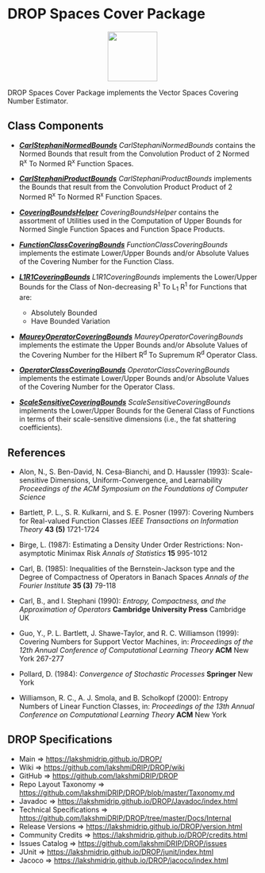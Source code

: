 # DROP Spaces Cover Package

<p align="center"><img src="https://github.com/lakshmiDRIP/DROP/blob/master/DRIP_Logo.gif?raw=true" width="100"></p>

DROP Spaces Cover Package implements the Vector Spaces Covering Number Estimator.


## Class Components

 * [***CarlStephaniNormedBounds***](https://github.com/lakshmiDRIP/DROP/tree/master/src/main/java/org/drip/spaces/cover/CarlStephaniNormedBounds.java)
 <i>CarlStephaniNormedBounds</i> contains the Normed Bounds that result from the Convolution Product of 2
 Normed R<sup>x</sup> To Normed R<sup>x</sup> Function Spaces.

 * [***CarlStephaniProductBounds***](https://github.com/lakshmiDRIP/DROP/tree/master/src/main/java/org/drip/spaces/cover/CarlStephaniProductBounds.java)
 <i>CarlStephaniProductBounds</i> implements the Bounds that result from the Convolution Product Product of 2
 Normed R<sup>x</sup> To Normed R<sup>x</sup> Function Spaces.

 * [***CoveringBoundsHelper***](https://github.com/lakshmiDRIP/DROP/tree/master/src/main/java/org/drip/spaces/cover/CoveringBoundsHelper.java)
 <i>CoveringBoundsHelper</i> contains the assortment of Utilities used in the Computation of Upper Bounds for
 Normed Single Function Spaces and Function Space Products.

 * [***FunctionClassCoveringBounds***](https://github.com/lakshmiDRIP/DROP/tree/master/src/main/java/org/drip/spaces/cover/FunctionClassCoveringBounds.java)
 <i>FunctionClassCoveringBounds</i> implements the estimate Lower/Upper Bounds and/or Absolute Values of the
 Covering Number for the Function Class.

 * [***L1R1CoveringBounds***](https://github.com/lakshmiDRIP/DROP/tree/master/src/main/java/org/drip/spaces/cover/L1R1CoveringBounds.java)
 <i>L1R1CoveringBounds</i> implements the Lower/Upper Bounds for the Class of Non-decreasing R<sup>1</sup> To
 L<sub>1</sub> R<sup>1</sup> for Functions that are:
 	* Absolutely Bounded
 	* Have Bounded Variation

 * [***MaureyOperatorCoveringBounds***](https://github.com/lakshmiDRIP/DROP/tree/master/src/main/java/org/drip/spaces/cover/MaureyOperatorCoveringBounds.java)
 <i>MaureyOperatorCoveringBounds</i> implements the estimate the Upper Bounds and/or Absolute Values of the
 Covering Number for the Hilbert R<sup>d</sup> To Supremum R<sup>d</sup> Operator Class.

 * [***OperatorClassCoveringBounds***](https://github.com/lakshmiDRIP/DROP/tree/master/src/main/java/org/drip/spaces/cover/OperatorClassCoveringBounds.java)
 <i>OperatorClassCoveringBounds</i> implements the estimate Lower/Upper Bounds and/or Absolute Values of the
 Covering Number for the Operator Class.

 * [***ScaleSensitiveCoveringBounds***](https://github.com/lakshmiDRIP/DROP/tree/master/src/main/java/org/drip/spaces/cover/ScaleSensitiveCoveringBounds.java)
 <i>ScaleSensitiveCoveringBounds</i> implements the Lower/Upper Bounds for the General Class of Functions in
 terms of their scale-sensitive dimensions (i.e., the fat shattering coefficients).


## References

 * Alon, N., S. Ben-David, N. Cesa-Bianchi, and D. Haussler (1993): Scale-sensitive Dimensions,
 	Uniform-Convergence, and Learnability <i>Proceedings of the ACM Symposium on the Foundations of Computer
 		Science</i>

 * Bartlett, P. L., S. R. Kulkarni, and S. E. Posner (1997): Covering Numbers for Real-valued Function
 	Classes <i>IEEE Transactions on Information Theory</i> <b>43 (5)</b> 1721-1724

 * Birge, L. (1987): Estimating a Density Under Order Restrictions: Non-asymptotic Minimax Risk <i>Annals of
 	Statistics</i> <b>15</b> 995-1012

 * Carl, B. (1985): Inequalities of the Bernstein-Jackson type and the Degree of Compactness of Operators in
 	Banach Spaces <i>Annals of the Fourier Institute</i> <b>35 (3)</b> 79-118

 * Carl, B., and I. Stephani (1990): <i>Entropy, Compactness, and the Approximation of Operators</i>
 	<b>Cambridge University Press</b> Cambridge UK

 * Guo, Y., P. L. Bartlett, J. Shawe-Taylor, and R. C. Williamson (1999): Covering Numbers for Support Vector
 	Machines, in: <i>Proceedings of the 12th Annual Conference of Computational Learning Theory</i>
 		<b>ACM</b> New York 267-277

 * Pollard, D. (1984): <i>Convergence of Stochastic Processes</i> <b>Springer</b> New York

 * Williamson, R. C., A. J. Smola, and B. Scholkopf (2000): Entropy Numbers of Linear Function Classes, in:
 	<i>Proceedings of the 13th Annual Conference on Computational Learning Theory</i> <b>ACM</b> New York


## DROP Specifications

 * Main                     => https://lakshmidrip.github.io/DROP/
 * Wiki                     => https://github.com/lakshmiDRIP/DROP/wiki
 * GitHub                   => https://github.com/lakshmiDRIP/DROP
 * Repo Layout Taxonomy     => https://github.com/lakshmiDRIP/DROP/blob/master/Taxonomy.md
 * Javadoc                  => https://lakshmidrip.github.io/DROP/Javadoc/index.html
 * Technical Specifications => https://github.com/lakshmiDRIP/DROP/tree/master/Docs/Internal
 * Release Versions         => https://lakshmidrip.github.io/DROP/version.html
 * Community Credits        => https://lakshmidrip.github.io/DROP/credits.html
 * Issues Catalog           => https://github.com/lakshmiDRIP/DROP/issues
 * JUnit                    => https://lakshmidrip.github.io/DROP/junit/index.html
 * Jacoco                   => https://lakshmidrip.github.io/DROP/jacoco/index.html
